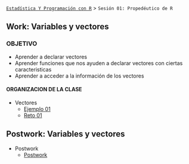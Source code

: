 [`Estadística Y Programación con R`](../Readme.md) > `Sesión 01: Propedéutico de R`

## Work: Variables y vectores

### OBJETIVO
- Aprender a declarar vectores
- Aprender funciones que nos ayuden a declarar vectores con ciertas caracteristicas
- Aprender a acceder a la información de los vectores

#### ORGANIZACION DE LA CLASE 

- Vectores
	- [Ejemplo 01](Ejemplo-01)
	- [Reto 01](Reto-01)

## Postwork: Variables y vectores

- Postwork
	- [Postwork](Postwork)
